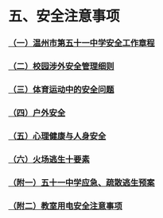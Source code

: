 # 五、安全注意事项

### [（一）温州市第五十一中学安全工作章程](../../../规章制度/文件/五、安全注意事项/（一）温州市第五十一中学安全工作章程.html)

### [（二）校园涉外安全管理细则](../../../规章制度/文件/五、安全注意事项/（二）校园涉外安全管理细则.html)

### [（三）体育运动中的安全问题](../../../规章制度/文件/五、安全注意事项/（三）体育运动中的安全问题.html)

### [（四）户外安全](../../../规章制度/文件/五、安全注意事项/（四）户外安全.html)

### [（五）心理健康与人身安全](../../../规章制度/文件/五、安全注意事项/（五）心理健康与人身安全.html)

### [（六）火场逃生十要素](../../../规章制度/文件/五、安全注意事项/（六）火场逃生十要素.html)

### [（附一）五十一中学应急、疏散逃生预案](../../../规章制度/文件/五、安全注意事项/（附一）五十一中学应急、疏散逃生预案.html)

### [（附二）教室用电安全注意事项](../../../规章制度/文件/五、安全注意事项/（附二）教室用电安全注意事项.html)
